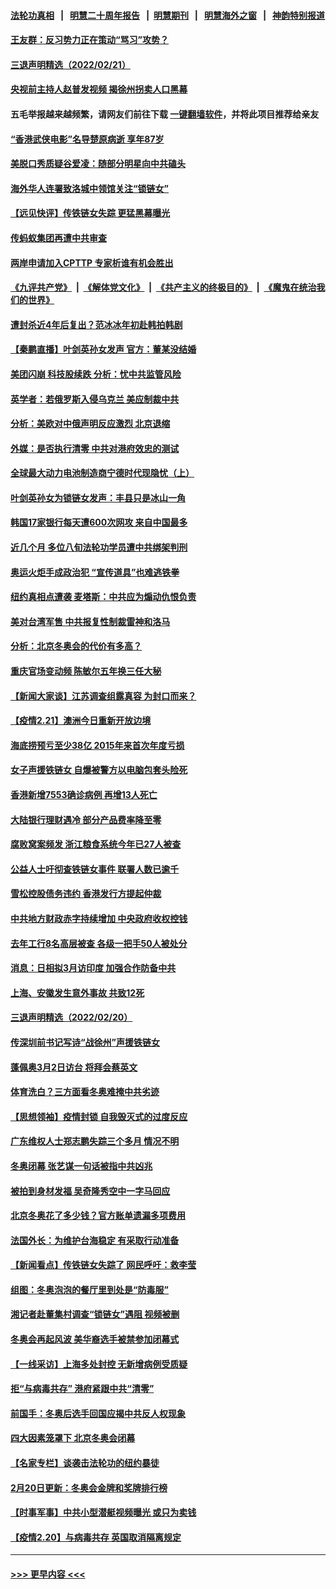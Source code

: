 #### [法轮功真相](https://github.com/gfw-breaker/truth/blob/master/README.md?t=0) &nbsp;&nbsp;|&nbsp;&nbsp; [明慧二十周年报告](https://github.com/gfw-breaker/mh-reports/blob/master/README.md?t=0) &nbsp;&nbsp;|&nbsp;&nbsp;[明慧期刊](https://github.com/gfw-breaker/mh-qikan) &nbsp;&nbsp;|&nbsp;&nbsp; [明慧海外之窗](https://github.com/gfw-breaker/mh-news/blob/master/README.md?t=0) &nbsp;&nbsp;|&nbsp;&nbsp; [神韵特别报道](https://github.com/gfw-breaker/mh-news/blob/master/shenyun.md?t=0)
#### [王友群：反习势力正在策动“骂习”攻势？](../pages/nsc413/n13595038.md?t=02221101) 
#### [三退声明精选（2022/02/21）](../pages/nsc413/n13595253.md?t=02221101) 
#### [央视前主持人赵普发视频 揭徐州拐卖人口黑幕](../pages/nsc413/n13594904.md?t=02221101) 
#### 五毛举报越来越频繁，请网友们前往下载 [一键翻墙软件](https://github.com/gfw-breaker/ssr-accounts)，并将此项目推荐给亲友
#### [“香港武侠电影”名导楚原病逝 享年87岁](../pages/nsc413/n13594817.md?t=02221101) 
#### [美脱口秀质疑谷爱凌：随部分明星向中共磕头](../pages/nsc413/n13595060.md?t=02221101) 
#### [海外华人连署致洛城中领馆关注“锁链女”](../pages/nsc413/n13595142.md?t=02221101) 
#### [【远见快评】传铁链女失踪 更猛黑幕曝光](../pages/nsc413/n13595078.md?t=02221101) 
#### [传蚂蚁集团再遭中共审查](../pages/nsc413/n13594917.md?t=02221101) 
#### [两岸申请加入CPTTP 专家析谁有机会胜出](../pages/nsc413/n13594484.md?t=02221101) 
#### [《九评共产党》](https://github.com/begood0513/9ping.md/blob/master/README.md) &nbsp;|&nbsp; [《解体党文化》](../../../../jtdwh.md/blob/master/README.md)  &nbsp;|&nbsp; [《共产主义的终极目的》](../../../../gczydzjmd.md/blob/master/README.md) &nbsp;|&nbsp; [《魔鬼在统治我们的世界》](../../../../mgztzwmdsj.md/blob/master/README.md) 
#### [遭封杀近4年后复出？范冰冰年初赴韩拍韩剧](../pages/nsc413/n13594936.md?t=02221101) 
#### [【秦鹏直播】叶剑英孙女发声 官方：董某没结婚](../pages/nsc413/n13594525.md?t=02221101) 
#### [美团闪崩 科技股续跌 分析：忧中共监管风险](../pages/nsc413/n13594971.md?t=02221101) 
#### [英学者：若俄罗斯入侵乌克兰 美应制裁中共](../pages/nsc413/n13594942.md?t=02221101) 
#### [分析：美欧对中俄声明反应激烈 北京退缩](../pages/nsc413/n13594690.md?t=02221101) 
#### [外媒：是否执行清零 中共对港府效忠的测试](../pages/nsc413/n13594895.md?t=02221101) 
#### [全球最大动力电池制造商宁德时代现隐忧（上）](../pages/nsc413/n13594857.md?t=02221101) 
#### [叶剑英孙女为锁链女发声：丰县只是冰山一角](../pages/nsc413/n13594631.md?t=02221101) 
#### [韩国17家银行每天遭600次网攻 来自中国最多](../pages/nsc413/n13594713.md?t=02221101) 
#### [近几个月 多位八旬法轮功学员遭中共绑架判刑](../pages/nsc413/n13591671.md?t=02221101) 
#### [奥运火炬手成政治犯 “宣传道具”也难逃铁拳](../pages/nsc413/n13593837.md?t=02221101) 
#### [纽约真相点遭袭 麦塔斯：中共应为煽动仇恨负责](../pages/nsc413/n13594621.md?t=02221101) 
#### [美对台湾军售 中共报复性制裁雷神和洛马](../pages/nsc413/n13594328.md?t=02221101) 
#### [分析：北京冬奥会的代价有多高？](../pages/nsc413/n13594100.md?t=02221101) 
#### [重庆官场变动频 陈敏尔五年换三任大秘](../pages/nsc413/n13594162.md?t=02221101) 
#### [【新闻大家谈】江苏调查组露真容 为封口而来？](../pages/nsc413/n13594365.md?t=02221101) 
#### [【疫情2.21】澳洲今日重新开放边境](../pages/nsc413/n13593717.md?t=02221101) 
#### [海底捞预亏至少38亿 2015年来首次年度亏损](../pages/nsc413/n13593726.md?t=02221101) 
#### [女子声援铁链女 自爆被警方以电脑包套头险死](../pages/nsc413/n13593618.md?t=02221101) 
#### [香港新增7553确诊病例 再增13人死亡](../pages/nsc413/n13593697.md?t=02221101) 
#### [大陆银行理财遇冷 部分产品费率降至零](../pages/nsc413/n13593471.md?t=02221101) 
#### [腐败窝案频发 浙江粮食系统今年已27人被查](../pages/nsc413/n13593504.md?t=02221101) 
#### [公益人士吁彻查铁链⼥事件 联署人数已逾千](../pages/nsc413/n13592639.md?t=02221101) 
#### [雪松控股债务违约 香港发行方提起仲裁](../pages/nsc413/n13592827.md?t=02221101) 
#### [中共地方财政赤字持续增加 中央政府收权控钱](../pages/nsc413/n13593424.md?t=02221101) 
#### [去年工行8名高层被查 各级一把手50人被处分](../pages/nsc413/n13593107.md?t=02221101) 
#### [消息：日相拟3月访印度 加强合作防备中共](../pages/nsc413/n13592915.md?t=02221101) 
#### [上海、安徽发生意外事故 共致12死](../pages/nsc413/n13593237.md?t=02221101) 
#### [三退声明精选（2022/02/20）](../pages/nsc413/n13594508.md?t=02221101) 
#### [传深圳前书记写诗“战徐州”声援铁链女](../pages/nsc413/n13592905.md?t=02221101) 
#### [蓬佩奥3月2日访台 将拜会蔡英文](../pages/nsc413/n13592670.md?t=02221101) 
#### [体育洗白？三方面看冬奥难掩中共劣迹](../pages/nsc413/n13592151.md?t=02221101) 
#### [【思想领袖】疫情封锁 自我毁灭式的过度反应](../pages/nsc413/n13561019.md?t=02221101) 
#### [广东维权人士郑志鹏失踪三个多月 情况不明](../pages/nsc413/n13590822.md?t=02221101) 
#### [冬奥闭幕 张艺谋一句话被指中共凶兆](../pages/nsc413/n13591920.md?t=02221101) 
#### [被拍到身材发福 吴奇隆秀空中一字马回应](../pages/nsc413/n13592298.md?t=02221101) 
#### [北京冬奥花了多少钱？官方账单遗漏多项费用](../pages/nsc413/n13592382.md?t=02221101) 
#### [法国外长：为维护台海稳定 有采取行动准备](../pages/nsc413/n13592450.md?t=02221101) 
#### [【新闻看点】传铁链女失踪了 网民呼吁：救李莹](../pages/nsc413/n13592380.md?t=02221101) 
#### [组图：冬奥泡泡的餐厅里到处是“防毒服”](../pages/nsc413/n13590525.md?t=02221101) 
#### [湘记者赴董集村调查“锁链女”遇阻 视频被删](../pages/nsc413/n13592226.md?t=02221101) 
#### [冬奥会再起风波 美华裔选手被禁参加闭幕式](../pages/nsc413/n13592206.md?t=02221101) 
#### [【一线采访】上海多处封控 无新增病例受质疑](../pages/nsc413/n13592005.md?t=02221101) 
#### [拒“与病毒共存” 港府紧跟中共“清零”](../pages/nsc413/n13592153.md?t=02221101) 
#### [前国手：冬奥后选手回国应揭中共反人权现象](../pages/nsc413/n13591581.md?t=02221101) 
#### [四大因素笼罩下 北京冬奥会闭幕](../pages/nsc413/n13591934.md?t=02221101) 
#### [【名家专栏】谈袭击法轮功的纽约暴徒](../pages/nsc413/n13591735.md?t=02221101) 
#### [2月20日更新：冬奥会金牌和奖牌排行榜](../pages/nsc413/n13591588.md?t=02221101) 
#### [【时事军事】中共小型潜艇视频曝光 或只为卖钱](../pages/nsc413/n13591324.md?t=02221101) 
#### [【疫情2.20】与病毒共存 英国取消隔离规定](../pages/nsc413/n13591345.md?t=02221101) 

----
#### [ >>> 更早内容 <<< ](../indexes/nsc413-earlier.md)
